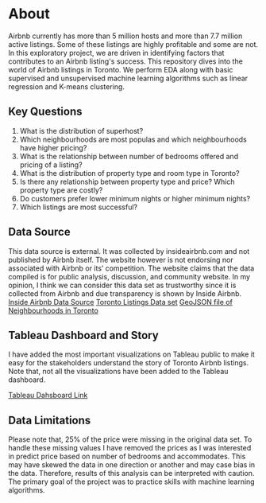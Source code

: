# About
Airbnb currently has more than 5 million hosts and more than 7.7 million active listings. Some of these listings are highly profitable and some are not. In this exploratory project, we are driven in identifying factors that contributes to an Airbnb listing's success. This repository dives into the world of Airbnb listings in Toronto. We perform EDA along with basic supervised and unsupervised machine learning algorithms such as linear regression and K-means clustering.

## Key Questions
1. What is the distribution of superhost?
2. Which neighbourhoods are most populas and which neighbourhoods have higher pricing?
3. What is the relationship between number of bedrooms offered and pricing of a listing?
4. What is the distribution of property type and room type in Toronto?
5. Is there any relationship between property type and price? Which property type are costly?
6. Do customers prefer lower minimum nights or higher minimum nights?
7. Which listings are most successful?

## Data Source
This data source is external. It was collected by insideairbnb.com and not published by Airbnb itself. The website however is not endorsing nor associated with Airbnb or its’ competition. The website claims that the data compiled is for public analysis, discussion, and community website. In my opinion, I think we can consider this data set as trustworthy since it is collected from Airbnb and due transparency is shown by Inside Airbnb. 
[Inside Airbnb Data Source](https://insideairbnb.com/get-the-data)
[Toronto Listings Data set](https://data.insideairbnb.com/canada/on/toronto/2024-05-09/data/listings.csv.gz)
[GeoJSON file of Neighbourhoods in Toronto](https://data.insideairbnb.com/canada/on/toronto/2024-05-09/visualisations/neighbourhoods.geojson)

## Tableau Dashboard and Story
I have added the most important visualizations on Tableau public to make it easy for the stakeholders understand the story of Toronto Airbnb listings. Note that, not all the visualizations have been added to the Tableau dashboard.

[Tableau Dahsboard Link](https://public.tableau.com/app/profile/nirav.bariya/viz/AirbnbToronto_17160459621940/AirbnbStory?publish=yes)

## Data Limitations
Please note that, 25% of the price were missing in the original data set. To handle these missing values I have removed the prices as I was interested in predict price based on number of bedrooms and accommodates. This may have skewed the data in one direction or another and may case bias in the data. Therefore, results of this analysis can be interpreted with caution. The primary goal of the project was to practice skills with machine learning algorithms.




